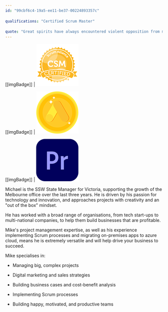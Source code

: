```yaml
---
id: "99cbf6c4-19a5-ee11-be37-00224893357c"

qualifications: "Certified Scrum Master"

quote: "Great spirits have always encountered violent opposition from mediocre minds."
---
```


[[imgBadge]]
| ![Certified Scrum Master](../badges/Certification-scrumalliance-master.png)

[[imgBadge]]
| ![Google Ads Fundamental Completion](../badges/Certification-google-award-ads-fundamentals.png)

[[imgBadge]]
| ![Adobe Premiere](../badges/Designer-adobe-premiere.png)


Michael is the SSW State Manager for Victoria, supporting the growth of the Melbourne office over the last three years. He is driven by his passion for technology and innovation, and approaches projects with creativity and an "out of the box" mindset.

He has worked with a broad range of organisations, from tech start-ups to multi-national companies, to help them build businesses that are profitable. 

Mike's project management expertise, as well as his experience implementing Scrum processes and migrating on-premises apps to azure cloud, means he is extremely versatile and will help drive your business to succeed.

Mike specialises in:

- Managing big, complex projects

- Digital marketing and sales strategies

- Building business cases and cost-benefit analysis

- Implementing Scrum processes

- Building happy, motivated, and productive teams
